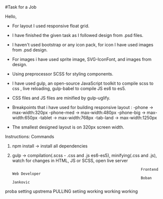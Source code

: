 #Task for a Job

Hello,

- For layout I used responsive float grid.

- I have finished the given task as I followed design from .psd files.

- I haven't used bootstrap or any icon pack, for icon I have used images from .psd design.

- For images i have used sprite image, SVG-IconFont, and images from design.

- Using preprocessor SCSS for styling components.

- I have used gulp, an open-source JavaScript toolkit to compile scss to css , live reloading, gulp-babel to compile JS es6 to es5.

- CSS files and JS files are minified by gulp-uglify.

- Breakpoints that i have used for building responsive layout : 
  -phone -> max-width:320px
  -phone-med -> max-width:480px
  -phone-big -> max-width:650px
  -tablet -> max-width:768px
  -tab-land -> max-width:1250px

- The smallest designed layout is on 320px screen width.
    


Instructions:
Commands
  1. npm install -> install all dependencies
  2. gulp -> compilation(.scss - .css and .js es6-es5), minifying(.css and .js), watch for changes in HTML, JS or SCSS, open live server




                                                                    Frontend Web Developer
                                                                    Boban Jankovic

proba setting upstrema
PULLING setiing working working working

